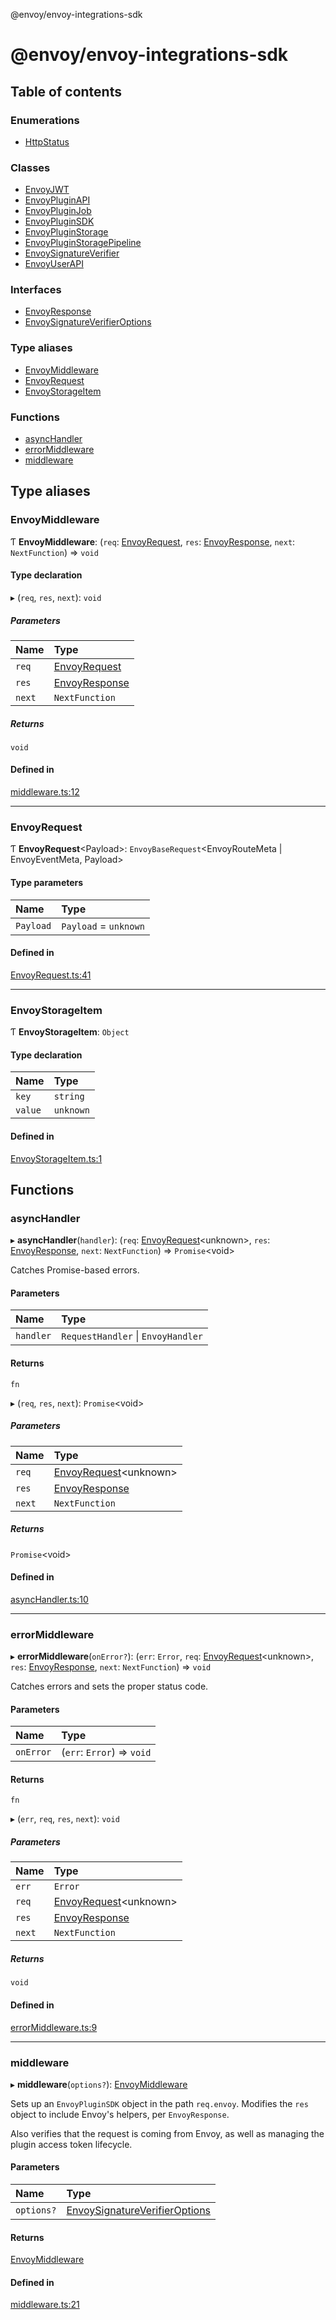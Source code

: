 @envoy/envoy-integrations-sdk

# @envoy/envoy-integrations-sdk

## Table of contents

### Enumerations

- [HttpStatus](enums/httpstatus.md)

### Classes

- [EnvoyJWT](classes/envoyjwt.md)
- [EnvoyPluginAPI](classes/envoypluginapi.md)
- [EnvoyPluginJob](classes/envoypluginjob.md)
- [EnvoyPluginSDK](classes/envoypluginsdk.md)
- [EnvoyPluginStorage](classes/envoypluginstorage.md)
- [EnvoyPluginStoragePipeline](classes/envoypluginstoragepipeline.md)
- [EnvoySignatureVerifier](classes/envoysignatureverifier.md)
- [EnvoyUserAPI](classes/envoyuserapi.md)

### Interfaces

- [EnvoyResponse](interfaces/envoyresponse.md)
- [EnvoySignatureVerifierOptions](interfaces/envoysignatureverifieroptions.md)

### Type aliases

- [EnvoyMiddleware](README.md#envoymiddleware)
- [EnvoyRequest](README.md#envoyrequest)
- [EnvoyStorageItem](README.md#envoystorageitem)

### Functions

- [asyncHandler](README.md#asynchandler)
- [errorMiddleware](README.md#errormiddleware)
- [middleware](README.md#middleware)

## Type aliases

### EnvoyMiddleware

Ƭ **EnvoyMiddleware**: (`req`: [EnvoyRequest](README.md#envoyrequest), `res`: [EnvoyResponse](interfaces/envoyresponse.md), `next`: `NextFunction`) => `void`

#### Type declaration

▸ (`req`, `res`, `next`): `void`

##### Parameters

| Name | Type |
| :------ | :------ |
| `req` | [EnvoyRequest](README.md#envoyrequest) |
| `res` | [EnvoyResponse](interfaces/envoyresponse.md) |
| `next` | `NextFunction` |

##### Returns

`void`

#### Defined in

[middleware.ts:12](https://github.com/envoy/envoy-integrations-sdk-nodejs/blob/015c9eb/src/middleware.ts#L12)

___

### EnvoyRequest

Ƭ **EnvoyRequest**<Payload\>: `EnvoyBaseRequest`<EnvoyRouteMeta \| EnvoyEventMeta, Payload\>

#### Type parameters

| Name | Type |
| :------ | :------ |
| `Payload` | `Payload` = `unknown` |

#### Defined in

[EnvoyRequest.ts:41](https://github.com/envoy/envoy-integrations-sdk-nodejs/blob/015c9eb/src/EnvoyRequest.ts#L41)

___

### EnvoyStorageItem

Ƭ **EnvoyStorageItem**: `Object`

#### Type declaration

| Name | Type |
| :------ | :------ |
| `key` | `string` |
| `value` | `unknown` |

#### Defined in

[EnvoyStorageItem.ts:1](https://github.com/envoy/envoy-integrations-sdk-nodejs/blob/015c9eb/src/EnvoyStorageItem.ts#L1)

## Functions

### asyncHandler

▸ **asyncHandler**(`handler`): (`req`: [EnvoyRequest](README.md#envoyrequest)<unknown\>, `res`: [EnvoyResponse](interfaces/envoyresponse.md), `next`: `NextFunction`) => `Promise`<void\>

Catches Promise-based errors.

#### Parameters

| Name | Type |
| :------ | :------ |
| `handler` | `RequestHandler` \| `EnvoyHandler` |

#### Returns

`fn`

▸ (`req`, `res`, `next`): `Promise`<void\>

##### Parameters

| Name | Type |
| :------ | :------ |
| `req` | [EnvoyRequest](README.md#envoyrequest)<unknown\> |
| `res` | [EnvoyResponse](interfaces/envoyresponse.md) |
| `next` | `NextFunction` |

##### Returns

`Promise`<void\>

#### Defined in

[asyncHandler.ts:10](https://github.com/envoy/envoy-integrations-sdk-nodejs/blob/015c9eb/src/asyncHandler.ts#L10)

___

### errorMiddleware

▸ **errorMiddleware**(`onError?`): (`err`: `Error`, `req`: [EnvoyRequest](README.md#envoyrequest)<unknown\>, `res`: [EnvoyResponse](interfaces/envoyresponse.md), `next`: `NextFunction`) => `void`

Catches errors and sets the proper status code.

#### Parameters

| Name | Type |
| :------ | :------ |
| `onError` | (`err`: `Error`) => `void` |

#### Returns

`fn`

▸ (`err`, `req`, `res`, `next`): `void`

##### Parameters

| Name | Type |
| :------ | :------ |
| `err` | `Error` |
| `req` | [EnvoyRequest](README.md#envoyrequest)<unknown\> |
| `res` | [EnvoyResponse](interfaces/envoyresponse.md) |
| `next` | `NextFunction` |

##### Returns

`void`

#### Defined in

[errorMiddleware.ts:9](https://github.com/envoy/envoy-integrations-sdk-nodejs/blob/015c9eb/src/errorMiddleware.ts#L9)

___

### middleware

▸ **middleware**(`options?`): [EnvoyMiddleware](README.md#envoymiddleware)

Sets up an `EnvoyPluginSDK` object in the path `req.envoy`.
Modifies the `res` object to include Envoy's helpers, per `EnvoyResponse`.

Also verifies that the request is coming from Envoy,
as well as managing the plugin access token lifecycle.

#### Parameters

| Name | Type |
| :------ | :------ |
| `options?` | [EnvoySignatureVerifierOptions](interfaces/envoysignatureverifieroptions.md) |

#### Returns

[EnvoyMiddleware](README.md#envoymiddleware)

#### Defined in

[middleware.ts:21](https://github.com/envoy/envoy-integrations-sdk-nodejs/blob/015c9eb/src/middleware.ts#L21)
